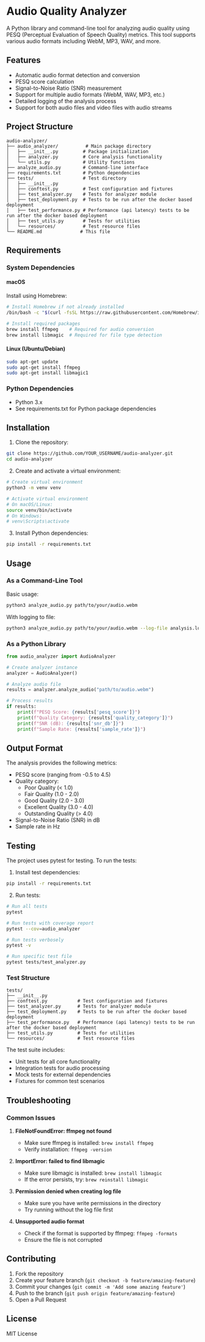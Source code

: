 # Audio Quality Analyzer

A Python library and command-line tool for analyzing audio quality using PESQ (Perceptual Evaluation of Speech Quality) metrics. This tool supports various audio formats including WebM, MP3, WAV, and more.

## Features

- Automatic audio format detection and conversion
- PESQ score calculation
- Signal-to-Noise Ratio (SNR) measurement
- Support for multiple audio formats (WebM, WAV, MP3, etc.)
- Detailed logging of the analysis process
- Support for both audio files and video files with audio streams

## Project Structure

```
audio-analyzer/
├── audio_analyzer/          # Main package directory
│   ├── __init__.py         # Package initialization
│   ├── analyzer.py         # Core analysis functionality
│   └── utils.py            # Utility functions
├── analyze_audio.py        # Command-line interface
├── requirements.txt        # Python dependencies
├── tests/                  # Test directory
│   ├── __init__.py
│   ├── conftest.py         # Test configuration and fixtures
│   ├── test_analyzer.py    # Tests for analyzer module
│   ├── test_deployment.py  # Tests to be run after the docker based deployment
│   ├── test_performance.py # Performance (api latency) tests to be run after the docker based deployment
│   ├── test_utils.py       # Tests for utilities
│   └── resources/          # Test resource files
└── README.md              # This file
```

## Requirements

### System Dependencies

#### macOS
Install using Homebrew:
```bash
# Install Homebrew if not already installed
/bin/bash -c "$(curl -fsSL https://raw.githubusercontent.com/Homebrew/install/HEAD/install.sh)"

# Install required packages
brew install ffmpeg    # Required for audio conversion
brew install libmagic  # Required for file type detection
```

#### Linux (Ubuntu/Debian)
```bash
sudo apt-get update
sudo apt-get install ffmpeg
sudo apt-get install libmagic1
```

### Python Dependencies
- Python 3.x
- See requirements.txt for Python package dependencies

## Installation

1. Clone the repository:
```bash
git clone https://github.com/YOUR_USERNAME/audio-analyzer.git
cd audio-analyzer
```

2. Create and activate a virtual environment:
```bash
# Create virtual environment
python3 -m venv venv

# Activate virtual environment
# On macOS/Linux:
source venv/bin/activate
# On Windows:
# venv\Scripts\activate
```

3. Install Python dependencies:
```bash
pip install -r requirements.txt
```

## Usage

### As a Command-Line Tool

Basic usage:
```bash
python3 analyze_audio.py path/to/your/audio.webm
```

With logging to file:
```bash
python3 analyze_audio.py path/to/your/audio.webm --log-file analysis.log
```

### As a Python Library

```python
from audio_analyzer import AudioAnalyzer

# Create analyzer instance
analyzer = AudioAnalyzer()

# Analyze audio file
results = analyzer.analyze_audio("path/to/audio.webm")

# Process results
if results:
    print(f"PESQ Score: {results['pesq_score']}")
    print(f"Quality Category: {results['quality_category']}")
    print(f"SNR (dB): {results['snr_db']}")
    print(f"Sample Rate: {results['sample_rate']}")
```

## Output Format

The analysis provides the following metrics:
- PESQ score (ranging from -0.5 to 4.5)
- Quality category:
  - Poor Quality (< 1.0)
  - Fair Quality (1.0 - 2.0)
  - Good Quality (2.0 - 3.0)
  - Excellent Quality (3.0 - 4.0)
  - Outstanding Quality (> 4.0)
- Signal-to-Noise Ratio (SNR) in dB
- Sample rate in Hz

## Testing

The project uses pytest for testing. To run the tests:

1. Install test dependencies:
```bash
pip install -r requirements.txt
```

2. Run tests:
```bash
# Run all tests
pytest

# Run tests with coverage report
pytest --cov=audio_analyzer

# Run tests verbosely
pytest -v

# Run specific test file
pytest tests/test_analyzer.py
```

### Test Structure

```
tests/
├── __init__.py
├── conftest.py           # Test configuration and fixtures
├── test_analyzer.py      # Tests for analyzer module
├── test_deployment.py    # Tests to be run after the docker based deployment
├── test_performance.py   # Performance (api latency) tests to be run after the docker based deployment
├── test_utils.py         # Tests for utilities
└── resources/            # Test resource files
```

The test suite includes:
- Unit tests for all core functionality
- Integration tests for audio processing
- Mock tests for external dependencies
- Fixtures for common test scenarios

## Troubleshooting

### Common Issues

1. **FileNotFoundError: ffmpeg not found**
   - Make sure ffmpeg is installed: `brew install ffmpeg`
   - Verify installation: `ffmpeg -version`

2. **ImportError: failed to find libmagic**
   - Make sure libmagic is installed: `brew install libmagic`
   - If the error persists, try: `brew reinstall libmagic`

3. **Permission denied when creating log file**
   - Make sure you have write permissions in the directory
   - Try running without the log file first

4. **Unsupported audio format**
   - Check if the format is supported by ffmpeg: `ffmpeg -formats`
   - Ensure the file is not corrupted

## Contributing

1. Fork the repository
2. Create your feature branch (`git checkout -b feature/amazing-feature`)
3. Commit your changes (`git commit -m 'Add some amazing feature'`)
4. Push to the branch (`git push origin feature/amazing-feature`)
5. Open a Pull Request

## License

MIT License
